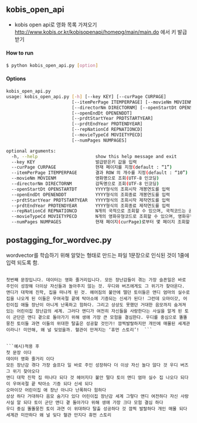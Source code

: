 ## kobis_open_api
- kobis open api로 영화 목록 가져오기
http://www.kobis.or.kr/kobisopenapi/homepg/main/main.do 에서 키 발급받기

#### How to run
```bash
$ python kobis_open_api.py [option]
```

#### Options
```bash
kobis_open_api.py
usage: kobis_open_api.py [-h] [--key KEY] [--curPage CURPAGE]
                         [--itemPerPage ITEMPERPAGE] [--movieNm MOVIENM]
                         [--directorNm DIRECTORNM] [--openStartDt OPENSTARTDT]
                         [--openEndDt OPENENDDT]
                         [--prdtStartYear PRDTSTARTYEAR]
                         [--prdtEndYear PRDTENDYEAR]
                         [--repNationCd REPNATIONCD]
                         [--movieTypeCd MOVIETYPECD]
                         [--numPages NUMPAGES]

optional arguments:
  -h, --help                      show this help message and exit
  --key KEY                       발급받은키 값을 입력
  --curPage CURPAGE               현재 페이지를 지정(default : “1”)
  --itemPerPage ITEMPERPAGE       결과 ROW 의 개수를 지정(default : “10”)
  --movieNm MOVIENM               영화명으로 조회(UTF-8 인코딩)
  --directorNm DIRECTORNM         감독명으로 조회(UTF-8 인코딩)
  --openStartDt OPENSTARTDT       YYYY형식의 조회시작 개봉연도를 입력
  --openEndDt OPENENDDT           YYYY형식의 조회종료 개봉연도를 입력
  --prdtStartYear PRDTSTARTYEAR   YYYY형식의 조회시작 제작연도를 입력
  --prdtEndYear PRDTENDYEAR       YYYY형식의 조회종료 제작연도를 입력
  --repNationCd REPNATIONCD       N개의 국적으로 조회할 수 있으며, 국적코드는 공통코드 조회 서비스에서 “2204” 로서 조회된 국적코드(default : 전체)
  --movieTypeCd MOVIETYPECD       N개의 영화유형코드로 조회할 수 있으며, 영화유형코드는 공통코드 조회 서비스에서 “2201”로서 조회된 영화유형코드(default: 전체)
  --numPages NUMPAGES             현재 페이지(curPage)로부터 몇 페이지 조회할 것인지(default="1")  
```
## postagging_for_wordvec.py
wordvector를 학습하기 위해 알맞는 형태로 만드는 파일
1문장으로 인식된 것이 1줄에 입력 되도록 함.

```예시)원본

첫번째 문장입니다. 데이터는 영화 줄거리입니다. 모든 장난감들이 겪는 가장 슬픈일은 바로 주인이 성장해 더이상 자신들과 놀아주지 않는 것. 우디와 버즈에게도 그 위기가 찾아온다. 앤디가 대학에 진학, 집을 떠나게 된 것. 헤어짐의 불안에 떨던 토이들은 앤디 엄마의 실수로 집을 나오게 된 이들은 우여곡절 끝에 탁아소에 기증되는 신세가 된다! 그런데 오마이갓, 어린이집 애들 장난이 아니게 난폭하고 험하다. 그리고 상상도 못했던 거대한 음모까지 숨겨져 있는 어린이집 장난감의 세계. 그러다 앤디가 여전히 자신들을 사랑한다는 사실을 알게 된 토이 군단은 앤디 곁으로 돌아가기 위해 생애 가장 큰 모험을 결심한다. 우디를 중심으로 똘똘뭉친 토이들 과연 이들의 위대한 탈출은 성공할 것인가! 깜찍발랄하지만 개인에 매몰된 세계관이라니! 미안해, 왜 널 잊었을까. 혈관이 만져지는 ‘휴먼 스토리’!  ```


```예시)적용 후
첫 문장 이다 
데이터 영화 줄거리 이다 
모든 장난감 겪다 가장 슬프다 일 바로 주인 성장하다 더 이상 자신 놀다 않다 것 우디 버즈 그 위기 찾아오다 
앤디 대학 진학 집 떠나다 되다 것 헤어지다 불안 떨다 토이 앤디 엄마 실수 집 나오다 되다 이 우여곡절 끝 탁아소 기증 되다 신세 되다 
오마이갓 어린이집 애 장난 아니다 난폭하다 험하다 
상상 하다 거대하다 음모 숨기다 있다 어린이집 장난감 세계 그렇다 앤디 여전하다 자신 사랑 사실 알 되다 토이 군단 앤디 곁 돌아가다 위해 생애 가장 크다 모험 결심 하다 
우디 중심 똘똘뭉친 토이 과연 이 위대하다 탈출 성공하다 것 깜찍 발랄하다 개인 매몰 되다 세계관 미안하다 왜 널 잊다 혈관 만지다 휴먼 스토리
```
